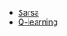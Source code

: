 * [Sarsa](https://github.com/bochendong/GYM-project/tree/master/Sarsa)
* [Q-learning](https://github.com/bochendong/GYM-project/tree/master/Q-learning)
